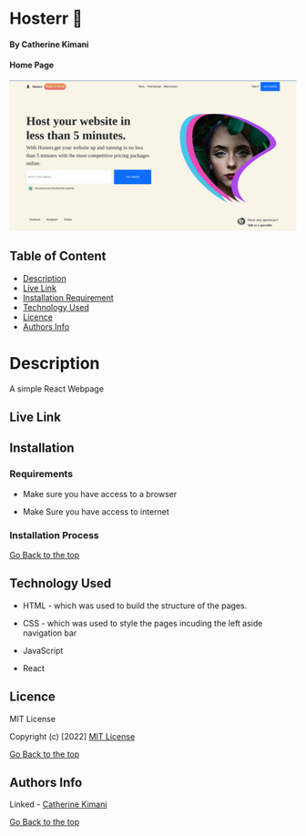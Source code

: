 
# Hosterr 👋

#### By Catherine Kimani

#### Home Page
![catherine](./src/Assets/hoisterr.png)

## Table of Content

+ [Description](#description)
+ [Live Link](#live-link)
+ [Installation Requirement](#Installation)
+ [Technology Used](#technology-used)
+ [Licence](#licence)
+ [Authors Info](#author-Info)

# Description
A simple React Webpage

## Live Link


## Installation

### Requirements

* Make sure you have access to a browser

* Make Sure you have access to internet

### Installation Process

[Go Back to the top](#hosterr-👋)

## Technology Used
* HTML - which was used to build the structure of the pages.

* CSS - which was used to style the pages incuding the left aside navigation bar

* JavaScript 

* React

## Licence

MIT License

Copyright (c) [2022] [MIT License](LICENCE)

[Go Back to the top](#hosterr-👋)

## Authors Info

Linked - [Catherine Kimani](https://www.linkedin.com/incatherine-kimani/)

[Go Back to the top](#hosterr-👋)